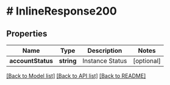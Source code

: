 # # InlineResponse200

## Properties

Name | Type | Description | Notes
------------ | ------------- | ------------- | -------------
**accountStatus** | **string** | Instance Status | [optional] 

[[Back to Model list]](../../README.md#documentation-for-models) [[Back to API list]](../../README.md#documentation-for-api-endpoints) [[Back to README]](../../README.md)


